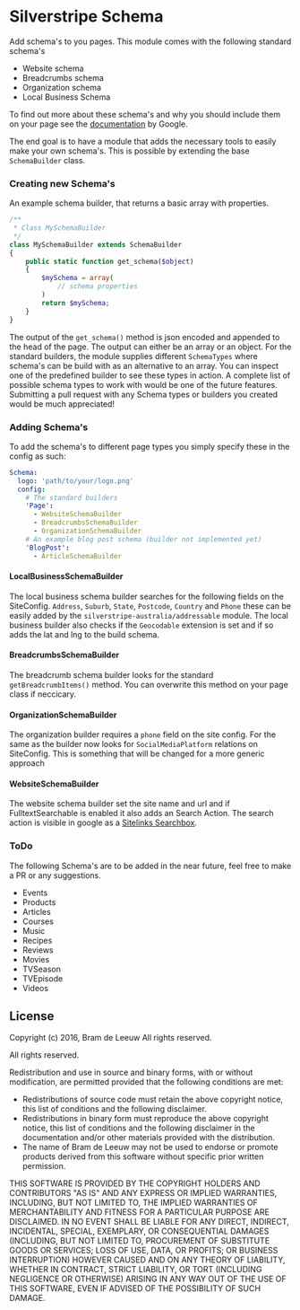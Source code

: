 # Silverstripe Schema

Add schema's to you pages. This module comes with the following standard schema's
- Website schema
- Breadcrumbs schema
- Organization schema
- Local Business Schema

To find out more about these schema's and why you should include them on your page see the [documentation](https://developers.google.com/search/docs/data-types/data-type-selector) by Google.

The end goal is to have a module that adds the necessary tools to easily make your own schema's. This is possible by extending the base `SchemaBuilder` class.
 
### Creating new Schema's
 
An example schema builder, that returns a basic array with properties.
```php
/**
 * Class MySchemaBuilder
 */
class MySchemaBuilder extends SchemaBuilder 
{
    public static function get_schema($object)
    {
        $mySchema = array(
            // schema properties
        )
        return $mySchema;
    }
}
```
The output of the `get_schema()` method is json encoded and appended to the head of the page.
The output can either be an array or an object. For the standard builders, the module supplies different `SchemaTypes` where schema's can be build with as an alternative to an array.
You can inspect one of the predefined builder to see these types in action. A complete list of possible schema types to work with would be 
one of the future features. Submitting a pull request with any Schema types or builders you created would be much appreciated!  

### Adding Schema's

To add the schema's to different page types you simply specify these in the config as such:
```yaml
Schema:
  logo: 'path/to/your/logo.png'
  config:
    # The standard builders
    'Page':
      - WebsiteSchemaBuilder
      - BreadcrumbsSchemaBuilder
      - OrganizationSchemaBuilder
    # An example blog post schema (builder not implemented yet)
    'BlogPost':
      - ArticleSchemaBuilder
```

#### LocalBusinessSchemaBuilder

The local business schema builder searches for the following fields on the SiteConfig. `Address`, `Suburb`, `State`, `Postcode`, `Country` and `Phone` these can be easily added by the `silverstripe-australia/addressable` module. 
The local business builder also checks if the `Geocodable` extension is set and if so adds the lat and lng to the build schema. 

#### BreadcrumbsSchemaBuilder

The breadcrumb schema builder looks for the standard `getBreadcrumbItems()` method. 
You can overwrite this method on your page class if neccicary.

#### OrganizationSchemaBuilder

The organization builder requires a `phone` field on the site config. 
For the same as the builder now looks for `SocialMediaPlatform` relations on SiteConfig. 
This is something that will be changed for a more generic approach  

#### WebsiteSchemaBuilder

The website schema builder set the site name and url and if FulltextSearchable is enabled it also adds an Search Action. 
The search action is visible in google as a [Sitelinks Searchbox](https://developers.google.com/search/docs/data-types/sitelinks-searchbox).

### ToDo

The following Schema's are to be added in the near future, feel free to make a PR or any suggestions.

- Events
- Products
- Articles
- Courses
- Music
- Recipes
- Reviews
- Movies
- TVSeason
- TVEpisode
- Videos

## License

Copyright (c) 2016, Bram de Leeuw
All rights reserved.

All rights reserved.

Redistribution and use in source and binary forms, with or without
modification, are permitted provided that the following conditions are met:

 * Redistributions of source code must retain the above copyright
   notice, this list of conditions and the following disclaimer.
 * Redistributions in binary form must reproduce the above copyright
   notice, this list of conditions and the following disclaimer in the
   documentation and/or other materials provided with the distribution.
 * The name of Bram de Leeuw may not be used to endorse or promote products
   derived from this software without specific prior written permission.

THIS SOFTWARE IS PROVIDED BY THE COPYRIGHT HOLDERS AND CONTRIBUTORS "AS IS" AND
ANY EXPRESS OR IMPLIED WARRANTIES, INCLUDING, BUT NOT LIMITED TO, THE IMPLIED
WARRANTIES OF MERCHANTABILITY AND FITNESS FOR A PARTICULAR PURPOSE ARE
DISCLAIMED. IN NO EVENT SHALL <COPYRIGHT HOLDER> BE LIABLE FOR ANY
DIRECT, INDIRECT, INCIDENTAL, SPECIAL, EXEMPLARY, OR CONSEQUENTIAL DAMAGES
(INCLUDING, BUT NOT LIMITED TO, PROCUREMENT OF SUBSTITUTE GOODS OR SERVICES;
LOSS OF USE, DATA, OR PROFITS; OR BUSINESS INTERRUPTION) HOWEVER CAUSED AND
ON ANY THEORY OF LIABILITY, WHETHER IN CONTRACT, STRICT LIABILITY, OR TORT
(INCLUDING NEGLIGENCE OR OTHERWISE) ARISING IN ANY WAY OUT OF THE USE OF THIS
SOFTWARE, EVEN IF ADVISED OF THE POSSIBILITY OF SUCH DAMAGE.